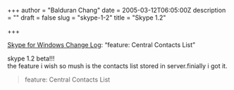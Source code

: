 +++
author = "Balduran Chang"
date = 2005-03-12T06:05:00Z
description = ""
draft = false
slug = "skype-1-2"
title = "Skype 1.2"

+++


[Skype for Windows Change Log](http://www.skype.com/products/skype/windows/changelog.html): “feature: Central Contacts List”

skype 1.2 beta!!!  
the feature i wish so mush is the contacts list stored in server.finially i got it.

> feature: Central Contacts List

